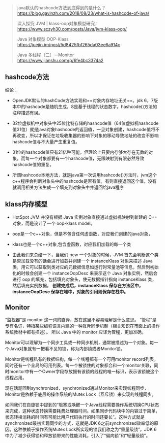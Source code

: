 > java默认的hashcode方法到底得到的是什么？https://blog.gavinzh.com/2018/08/23/what-is-hashcode-of-java/
>
> 深入探究 JVM | klass-oop对象模型研究：https://www.sczyh30.com/posts/Java/jvm-klass-oop/
>
> Java 对象模型 OOP-Klass https://juejin.im/post/5d8425fbf265da03ee6a914c
>
> Java 多线程（二）－Monitor https://www.jianshu.com/p/6fe4bc3374a2

## hashcode方法

结论：

* OpenJDK默认的hashCode方法实现和==对象内存地址无关==。jdk 6，7版本中的hashcode是随机生成，8是基于线程的状态数字，hashcode()方法的注释描述有误。

* 32位虚拟机中对象头中25位比特存储的hashcode值（64位虚拟机hashcode值31位）就是java对象hashcode的返回值，一旦对象创建，hashcode值将不再改变，所以才保证在垃圾收集器的影响下对象的移动导致地址的改变不影响hashcode值与不大量产生重复值。

* 31位的hashcode值只有21亿种可能，但理论上只要内存够大存在无数的对象，而每一个对象都要有一个hashcode值，无限映射到有限必然导致hashcode值的重复。
* 所谓hashcode本地方法，就是java第一次调用hashcode()方法时，jvm这个c++程序会判断对象头中的hashcode是否有值，有则直接返回这个值，没有就调用相关方法生成一个填充到对象头中并返回给java程序

## klass内存模型

* HotSpot JVM 并没有根据 Java 实例对象直接通过虚拟机映射到新建的 C++ 对象，而是设计了一个 oop-klass model。

* oop是一个c++对象，但是不包含任何虚函数，对应我们创建的java对象，

* klass也是一个c++对象,包含虚函数，对应我们加载的每一个类

* 由此我们来总结一下，当我们 new 一个对象的时候，JVM 首先会判断这个类是否加载没有的话会进行加载并创建一个 instanceKlass 对象来描述 Java 类，用它可以获取到类对应的元数据信息如运行时常量池等信息，然后到初始化的时候会创建一个 instanceOopDesc 来表示这个 Java 对象实例，然后会进行 oop 的填充，包括填充对象头，使元数据指针指向 instanceKlass 类，然后填充实例数据。 **创建完成后，instanceKlass 保存在方法区中，instanceOopDesc 保存在堆中，对象的引用则保存在栈中。**

## Monitor

“监视器”是 monitor 这一词的直译，放在这里不容易理解是什么意思。
“管程”是专有名词，特指某些编程语言内建的一种互斥同步机制（相关知识在市面上的操作系统教材中都有描述）。
所以 Java 中的 monitor 应译为管程，更加准确。

Monitor可以理解为一个同步工具或一种同步机制，通常被描述为一个对象。每一个Java对象就有一把看不见的锁，称为内部锁或者Monitor锁。

Monitor是线程私有的数据结构，每一个线程都有一个可用monitor record列表，同时还有一个全局的可用列表。每一个被锁住的对象都会和一个monitor关联，同时monitor中有一个Owner字段存放拥有该锁的线程的唯一标识，表示该锁被这个线程占用。

现在话题回到synchronized，synchronized通过Monitor来实现线程同步，Monitor是依赖于底层的操作系统的Mutex Lock（互斥锁）来实现的线程同步。

如同我们在自旋锁中提到的“阻塞或唤醒一个Java线程需要操作系统切换CPU状态来完成，这种状态转换需要耗费处理器时间。如果同步代码块中的内容过于简单，状态转换消耗的时间有可能比用户代码执行的时间还要长”。这种方式就是synchronized最初实现同步的方式，这就是JDK 6之前synchronized效率低的原因。这种依赖于操作系统Mutex Lock所实现的锁我们称之为“重量级锁”，JDK 6中为了减少获得锁和释放锁带来的性能消耗，引入了“偏向锁”和“轻量级锁”。



